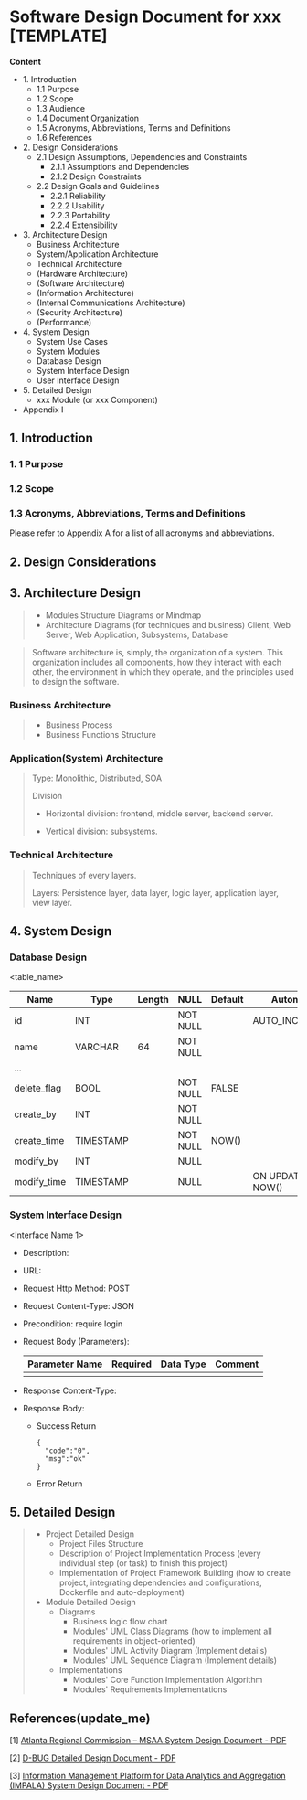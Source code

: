 # Software Design Document for xxx [TEMPLATE]

**Content**

- 1\. Introduction
  - 1.1 Purpose
  - 1.2 Scope
  - 1.3 Audience
  - 1.4 Document Organization
  - 1.5 Acronyms, Abbreviations, Terms and Definitions
  - 1.6 References
- 2\. Design Considerations
  - 2.1 Design Assumptions, Dependencies and Constraints 
    - 2.1.1 Assumptions and Dependencies
    - 2.1.2 Design Constraints
  - 2.2 Design Goals and Guidelines
    - 2.2.1 Reliability
    - 2.2.2 Usability
    - 2.2.3 Portability
    - 2.2.4 Extensibility
- 3\. Architecture Design
  - Business Architecture
  - System/Application Architecture
  - Technical Architecture
  - (Hardware Architecture)
  - (Software Architecture)
  - (Information Architecture)
  - (Internal Communications Architecture)
  - (Security Architecture)
  - (Performance)
- 4\. System Design
  - System Use Cases
  - System Modules
  - Database Design
  - System Interface Design
  - User Interface Design
- 5\. Detailed Design
  - xxx Module (or xxx Component)
- Appendix I

## 1. Introduction

### 1. 1 Purpose

### 1.2 Scope

### 1.3 Acronyms, Abbreviations, Terms and Definitions

Please refer to Appendix A for a list of all acronyms and abbreviations.

## 2. Design Considerations

## 3. Architecture Design

> - Modules Structure Diagrams or Mindmap
> - Architecture Diagrams (for techniques and business) Client, Web Server, Web Application, Subsystems, Database

> Software architecture is, simply, the organization of a system. This organization includes all components, how they interact with each other, the environment in which they operate, and the principles used to design the software.

### Business Architecture

> - Business Process
>- Business Functions Structure

### Application(System) Architecture

> Type: Monolithic, Distributed, SOA
>
> Division
>
> - Horizontal division: frontend, middle server, backend server.
>
> - Vertical division: subsystems.

### Technical  Architecture

> Techniques of every layers. 
>
> Layers: Persistence layer, data layer, logic layer, application layer, view layer.

## 4. System Design

### Database Design

<table_name>

| Name        | Type      | Length | NULL     | Default | Automatic       | Key  | Comment |
| ----------- | --------- | ------ | -------- | ------- | --------------- | ---- | ------- |
| id          | INT       |        | NOT NULL |         | AUTO_INCREMENT  | P    |         |
| name        | VARCHAR   | 64     | NOT NULL |         |                 |      |         |
| ...         |           |        |          |         |                 |      |         |
| delete_flag | BOOL      |        | NOT NULL | FALSE   |                 |      |         |
| create_by   | INT       |        | NOT NULL |         |                 |      |         |
| create_time | TIMESTAMP |        | NOT NULL | NOW()   |                 |      |         |
| modify_by   | INT       |        | NULL     |         |                 |      |         |
| modify_time | TIMESTAMP |        | NULL     |         | ON UPDATE NOW() |      |         |



### System Interface Design

<Interface Name 1>

- Description:

- URL: 

- Request Http Method: POST

- Request Content-Type: JSON

- Precondition: require login

- Request Body (Parameters):

  | Parameter Name | Required | Data Type | Comment |
  | -------------- | -------- | --------- | ------- |
  |                |          |           |         |

- Response Content-Type:

- Response Body:

  - Success Return

    ```
    {
      "code":"0",
      "msg":"ok"
    }
    ```

  - Error Return



## 5. Detailed Design

> - Project Detailed Design
>   - Project Files Structure
>   - Description of Project Implementation Process (every individual step (or task) to finish this project)
>   - Implementation of Project Framework Building (how to create project, integrating dependencies and configurations, Dockerfile and auto-deployment)
> - Module Detailed Design
>   - Diagrams
>     - Business logic flow chart
>     - Modules' UML Class Diagrams (how to implement all requirements in object-oriented)
>     - Modules' UML Activity Diagram (Implement details)
>     - Modules' UML Sequence Diagram (Implement details)
>   - Implementations
>     - Modules' Core Function Implementation Algorithm
>     - Modules' Requirements Implementations

## References(update_me)

[1] [Atlanta Regional Commission – MSAA System Design Document - PDF](https://www.its.dot.gov/research_archives/msaa/pdf/MSAA_SystemDesignFINAL.pdf)

[2] [D-BUG Detailed Design Document - PDF](https://senior.ceng.metu.edu.tr/2012/dbug/documents/DDR.pdf)

[3] [Information Management Platform for Data Analytics and Aggregation (IMPALA) System Design Document - PDF](https://ntrs.nasa.gov/archive/nasa/casi.ntrs.nasa.gov/20160011412.pdf)